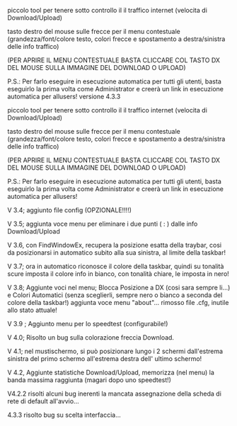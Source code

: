 piccolo tool per tenere sotto controllo il il traffico internet (velocita di Download/Upload)

tasto destro del mouse sulle frecce per il menu contestuale (grandezza/font/colore testo, colori frecce e spostamento a destra/sinistra delle info traffico)

(PER APRIRE IL MENU CONTESTUALE BASTA CLICCARE COL TASTO DX DEL MOUSE SULLA IMMAGINE DEL DOWNLOAD O UPLOAD)

P.S.: Per farlo eseguire in esecuzione automatica per tutti gli utenti, basta eseguirlo la prima volta come Administrator e creerà un link in esecuzione automatica per allusers!
versione 4.3.3

piccolo tool per tenere sotto controllo il il traffico internet (velocita di Download/Upload)

tasto destro del mouse sulle frecce per il menu contestuale (grandezza/font/colore testo, colori frecce e spostamento a destra/sinistra delle info traffico)

(PER APRIRE IL MENU CONTESTUALE BASTA CLICCARE COL TASTO DX DEL MOUSE SULLA IMMAGINE DEL DOWNLOAD O UPLOAD)

P.S.: Per farlo eseguire in esecuzione automatica per tutti gli utenti, basta eseguirlo la prima volta come Administrator e creerà un link in esecuzione automatica per allusers!

V 3.4; aggiunto file config (OPZIONALE!!!!)

V 3.5; aggiunta voce menu per eliminare i due punti ( : ) dalle info Download/Upload

V 3.6, con FindWindowEx, recupera la posizione esatta della traybar, cosi da posizionarsi in automatico subito alla sua sinistra, al limite della taskbar!

V 3.7; ora in automatico riconosce il colore della taskbar, quindi su tonalità scure imposta il colore info in bianco, con tonalità chiare, le imposta in nero!

V 3.8; Aggiunte voci nel menu; Blocca Posizione a DX (cosi sara sempre li...) e Colori Automatici (senza sceglierli, sempre nero o bianco a seconda del colore della taskbar!)
aggiunta voce menu "about"...
rimosso file .cfg, inutile allo stato attuale!

V 3.9 ; Aggiunto menu per lo speedtest (configurabile!)

V 4.0; Risolto un bug sulla colorazione freccia Download.

V 4.1; nel mustischermo, si può posizionare lungo i 2 schermi dall'estrema sinistra del primo schermo all'estrema destra dell' ultimo schermo!

V 4.2, Aggiunte statistiche Download/Upload, memorizza (nel menu) la banda massima raggiunta (magari dopo uno speedtest!)

V4.2.2 risolti alcuni bug inerenti la mancata assegnazione della scheda di rete di default all'avvio...

4.3.3 risolto bug su scelta interfaccia...
